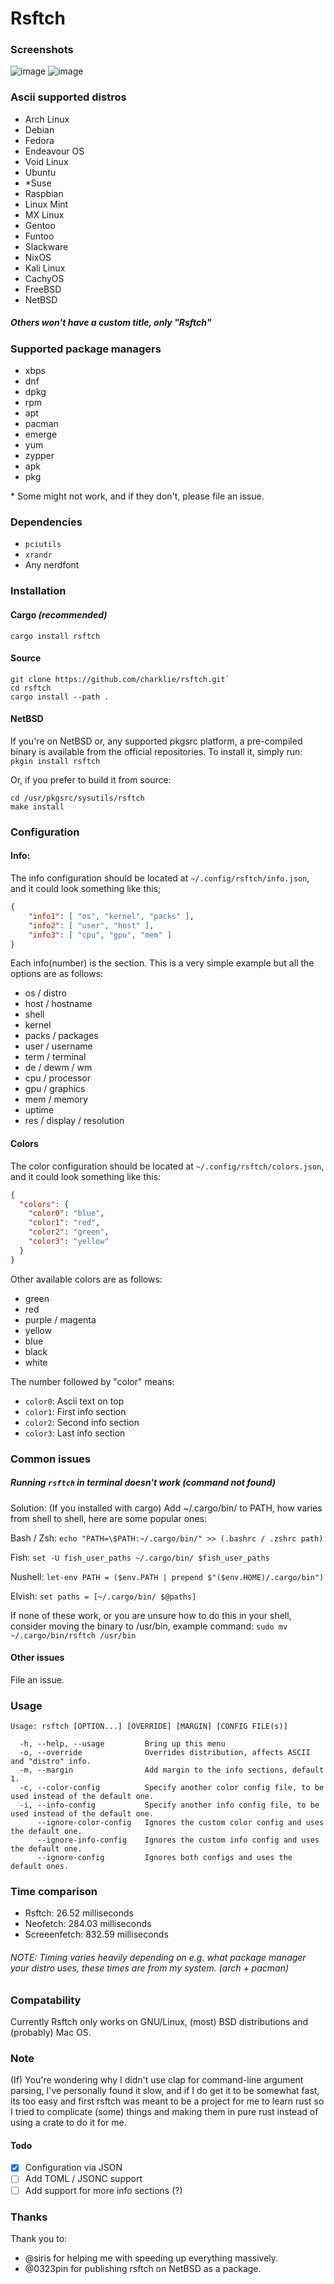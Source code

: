 # Rsftch
### Screenshots
![image](https://github.com/charklie/rsftch/assets/157241212/6a8274ab-ad8f-4439-9535-1706a74583d1)
![image](https://github.com/charklie/rsftch/assets/157241212/41644bb7-b0e4-4811-8837-e9b02a7fb5ba)

### Ascii supported distros
- Arch Linux
- Debian
- Fedora
- Endeavour OS
- Void Linux
- Ubuntu
- *Suse
- Raspbian
- Linux Mint
- MX Linux
- Gentoo
- Funtoo
- Slackware
- NixOS
- Kali Linux
- CachyOS
- FreeBSD
- NetBSD

##### Others won't have a custom title, only "Rsftch"

### Supported package managers
- xbps
- dnf
- dpkg
- rpm
- apt
- pacman
- emerge
- yum
- zypper
- apk
- pkg

\* Some might not work, and if they don't, please file an issue.

### Dependencies
- `pciutils`
- `xrandr`
- Any nerdfont

### Installation
#### Cargo _(recommended)_
`cargo install rsftch`

#### Source
```
git clone https://github.com/charklie/rsftch.git`
cd rsftch
cargo install --path .
```

#### NetBSD
If you're on NetBSD or, any supported pkgsrc platform, a pre-compiled binary is available from the official repositories.
To install it, simply run:
`pkgin install rsftch`

Or, if you prefer to build it from source:
```
cd /usr/pkgsrc/sysutils/rsftch
make install
```

### Configuration
#### Info:
The info configuration should be located at `~/.config/rsftch/info.json`, and it could look something like this;
```json
{
    "info1": [ "os", "kernel", "packs" ],
    "info2": [ "user", "host" ],
    "info3": [ "cpu", "gpu", "mem" ]
}
```
Each info(number) is the section.
This is a very simple example but all the options are as follows: 
- os / distro
- host / hostname
- shell
- kernel
- packs / packages
- user / username
- term / terminal
- de / dewm / wm
- cpu / processor
- gpu / graphics
- mem / memory
- uptime
- res / display / resolution

#### Colors
The color configuration should be located at `~/.config/rsftch/colors.json`, and it could look something like this:
```json
{
  "colors": {
    "color0": "blue",
    "color1": "red",
    "color2": "green",
    "color3": "yellow"
  }
}
```
Other available colors are as follows:
- green
- red
- purple / magenta
- yellow
- blue
- black
- white

The number followed by "color" means:
- `color0`: Ascii text on top
- `color1`: First info section
- `color2`: Second info section
- `color3`: Last info section

### Common issues
##### Running `rsftch` in terminal doesn't work (command not found)
Solution: (If you installed with cargo) Add ~/.cargo/bin/ to PATH, how varies from shell to shell, here are some popular ones:

Bash / Zsh:
`echo "PATH=\$PATH:~/.cargo/bin/" >> (.bashrc / .zshrc path)`

Fish:
`set -U fish_user_paths ~/.cargo/bin/ $fish_user_paths`

Nushell:
`let-env PATH = ($env.PATH | prepend $"($env.HOME)/.cargo/bin")`

Elvish:
`set paths = [~/.cargo/bin/ $@paths]`

If none of these work, or you are unsure how to do this in your shell, consider moving the binary to /usr/bin, example command:
`sudo mv ~/.cargo/bin/rsftch /usr/bin`

#### Other issues
File an issue.

### Usage
```
Usage: rsftch [OPTION...] [OVERRIDE] [MARGIN] [CONFIG FILE(s)]

  -h, --help, --usage         Bring up this menu
  -o, --override              Overrides distribution, affects ASCII and "distro" info.
  -m, --margin                Add margin to the info sections, default 1.
  -c, --color-config          Specify another color config file, to be used instead of the default one.
  -i, --info-config           Specify another info config file, to be used instead of the default one.
      --ignore-color-config   Ignores the custom color config and uses the default one.
      --ignore-info-config    Ignores the custom info config and uses the default one.
      --ignore-config         Ignores both configs and uses the default ones.
```
### Time comparison
- Rsftch: 26.52 milliseconds
- Neofetch: 284.03 milliseconds
- Screeenfetch: 832.59 milliseconds

###### NOTE: Timing varies heavily depending on e.g. what package manager your distro uses, these times are from my system. (arch + pacman) 

### Compatability
Currently Rsftch only works on GNU/Linux, (most) BSD distributions and (probably) Mac OS.

### Note
(If) You're wondering why I didn't use clap for command-line argument parsing, I've personally found it slow, and if I do get it to be somewhat fast, its too easy and first rsftch was meant to be a project for me to learn rust so I tried to complicate (some) things and making them in pure rust instead of using a crate to do it for me.

#### Todo
- [X] Configuration via JSON
- [ ] Add TOML / JSONC support
- [ ] Add support for more info sections (?)

### Thanks
Thank you to:
- @siris for helping me with speeding up everything massively.
- @0323pin for publishing rsftch on NetBSD as a package. 
